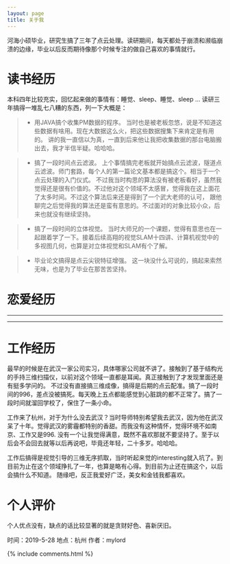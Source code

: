```yaml
---
layout: page
title: 关于我 
---
```



河海小硕毕业，研究生搞了三年了点云处理。读研期间，每天都处于崩溃和濒临崩溃的边缘，毕业以后反而期待像那个时候专注的做自己喜欢的事情就行。

# 读书经历


本科四年比较充实，回忆起来做的事情有：睡觉、sleep、睡觉、sleep ...
读研三年搞得一堆乱七八糟的东西，列一下大概是：

> * 用JAVA搞个收集PM数据的程序。
	当时也是被老板忽悠，说是不知道这些数据有啥用。现在大数据这么火，把这些数据搜集下来肯定是有用的。
	讲的我一直信以为真，一直到后来他让我把收集数据的那台电脑搬出去，我才半信半疑。哈哈哈。

> * 搞了一段时间点云滤波。
	上个事情搞完老板就开始搞点云滤波，隧道点云滤波。师门套路，每个人的第一篇论文基本都是搞这个。相当于一个点云处理的入门仪式。
	不过我当时构思的算法没有被老板看好，虽然我觉得还是很有价值的。不过他对这个领域不太感冒，觉得我在这上面花了太多时间。不过这个算法后来还是得到了一个武大老师的认可，
	跟他聊完之后觉得我的算法还是蛮有意思的。不过面对的对象比较小众，后来也就没有继续坚持。
	
> * 搞了一段时间的立体视觉。
	当时大师兄的一个课题，觉得有意思也在一起跟着学了一下。接着后续高翔的视觉SLAM十四讲、计算机视觉中的多视图几何，也算是对立体视觉和SLAM有个了解。
	
> * 毕业论文搞得是点云尖锐特征增强。
	这一块没什么可说的，搞起来索然无味，也是为了毕业在那苦苦坚持。


# 恋爱经历
-----------------------------------------------------------



-----------------------------------------------------------

# 工作经历
最早的时候是在武汉一家公司实习，具体哪家公司就不讲了。接触到了基于结构光的手持三维扫描仪，以前对这个领域一直都是耳闻。真正接触到了才发现里面还是有挺多学问的。
不过没有直接搞三维成像，搞得是后期的点云配准。搞了一段时间的996，差点没被搞死。每天晚上五点都能感觉到心脏跳的都不正常了。搞了一段时间就溜回学校了，保住了一条小命。


工作来了杭州，对于为什么没去武汉？当时导师特别希望我去武汉，因为他在武汉呆了十年。觉得武汉的雾霾都特别的香甜。而我没有这种情怀，觉得环境不如南京、工作又是996.
没有一个让我觉得满意，既然不喜欢那就不要坚持了。至于以后会不会回去就等以后再说吧，毕竟还年轻，二十多岁。哈哈哈。

工作后搞得是视觉引导的三维无序抓取，当时听起来觉的interesting就入坑了。到目前为止在这个领域挣扎了一年，也算是略有心得。到目前为止还在搞这个，以后会搞什么不知道。
随缘吧，反正我爱好广泛，美女和金钱我都喜欢。


# 个人评价

个人优点没有，缺点的话比较显著的就是贪财好色、喜新厌旧。


时间：2019-5-28
地点：杭州
作者：mylord

{% include comments.html %}


